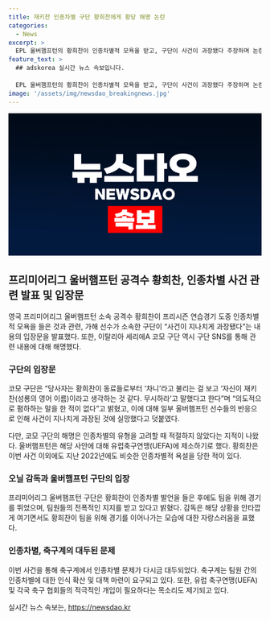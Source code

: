 ```yaml
---
title: 재키찬 인종차별 구단 황희찬에게 황당 해명 논란
categories:
  - News
excerpt: >
  EPL 울버햄프턴의 황희찬이 인종차별적 모욕을 받고, 구단이 사건이 과장됐다 주장하며 논란이 되었다. 이에 코모 구단은 황희찬의 동료로부터 비하 발언이 있었다고 주장하며 해명했지만, 이는 비판을 받고 있다. 황희찬은 이번 사건에 대해 UEFA에 제소할 계획이며, 과거에도 인종차별적 욕설을 당한 적이 있다. 구단은 이번 사건을 심각하게 여기고 유럽축구연맹(UEFA)에 제소할 예정이라고 밝혔다.
feature_text: >
  ## adskorea 실시간 뉴스 속보입니다.

  EPL 울버햄프턴의 황희찬이 인종차별적 모욕을 받고, 구단이 사건이 과장됐다 주장하며 논란이 되었다. 이에 코모 구단은 황희찬의 동료로부터 비하 발언이 있었다고 주장하며 해명했지만, 이는 비판을 받고 있다. 황희찬은 이번 사건에 대해 UEFA에 제소할 계획이며, 과거에도 인종차별적 욕설을 당한 적이 있다. 구단은 이번 사건을 심각하게 여기고 유럽축구연맹(UEFA)에 제소할 예정이라고 밝혔다.
image: '/assets/img/newsdao_breakingnews.jpg'
---
```


<p><img src="/assets/img/newsdao_breakingnews.jpg" alt="adskorea 속보" /></p>

<h2 data-ke-size="size26">프리미어리그 울버햄프턴 공격수 황희찬, 인종차별 사건 관련 발표 및 입장문</h2>

<p data-ke-size="size16">영국 프리미어리그 울버햄프턴 소속 공격수 황희찬이 프리시즌 연습경기 도중 인종차별적 모욕을 들은 것과 관련, 가해 선수가 소속한 구단이 “사건이 지나치게 과장됐다”는 내용의 입장문을 발표했다. 또한, 이탈리아 세리에A 코모 구단 역시 구단 SNS를 통해 관련 내용에 대해 해명했다.</p>

<h3><b>구단의 입장문</b></h3>

<p data-ke-size="size16">코모 구단은 “당사자는 황희찬이 동료들로부터 ‘차니’라고 불리는 걸 보고 ‘자신이 재키찬(성룡의 영어 이름)이라고 생각하는 것 같다. 무시하라’고 말했다고 한다”며 “의도적으로 폄하하는 말을 한 적이 없다”고 밝혔고, 이에 대해 일부 울버햄프턴 선수들의 반응으로 인해 사건이 지나치게 과장된 것에 실망했다고 덧붙였다.</p>

<p data-ke-size="size16">다만, 코모 구단의 해명은 인종차별의 유형을 고려할 때 적절하지 않았다는 지적이 나왔다. 울버햄프턴은 해당 사안에 대해 유럽축구연맹(UEFA)에 제소하기로 했다. 황희찬은 이번 사건 이외에도 지난 2022년에도 비슷한 인종차별적 욕설을 당한 적이 있다.</p>

<h3><b>오닐 감독과 울버햄프턴 구단의 입장</b></h3>

<p data-ke-size="size16">프리미어리그 울버햄프턴 구단은 황희찬이 인종차별 발언을 들은 후에도 팀을 위해 경기를 뛰었으며, 팀원들의 전폭적인 지지를 받고 있다고 밝혔다. 감독은 해당 상황을 안타깝게 여기면서도 황희찬이 팀을 위해 경기를 이어나가는 모습에 대한 자랑스러움을 표했다.</p>

<h3><b>인종차별, 축구계의 대두된 문제</b></h3>

<p data-ke-size="size16">이번 사건을 통해 축구계에서 인종차별 문제가 다시금 대두되었다. 축구계는 팀원 간의 인종차별에 대한 인식 확산 및 대책 마련이 요구되고 있다. 또한, 유럽 축구연맹(UEFA) 및 각국 축구 협회들의 적극적인 개입이 필요하다는 목소리도 제기되고 있다.</p>
실시간 뉴스 속보는, <a href="https://newsdao.kr" rel="dofollow">https://newsdao.kr</a>


